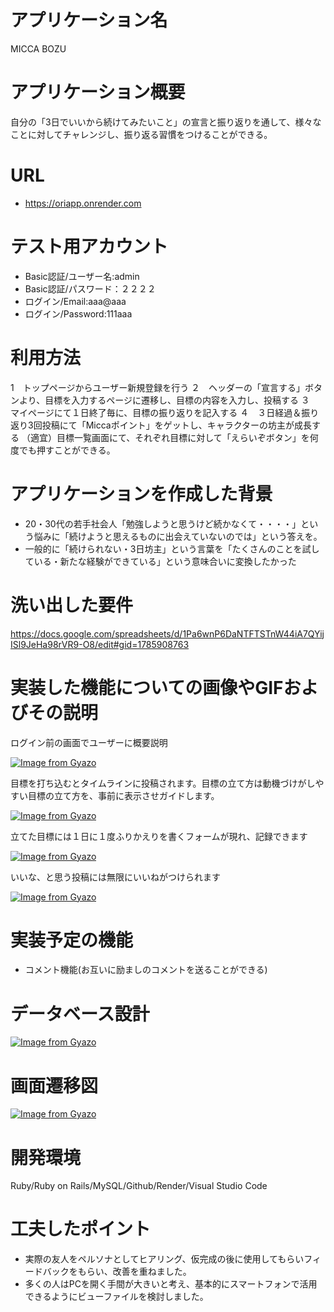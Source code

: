# アプリケーション名	
MICCA BOZU

# アプリケーション概要
自分の「3日でいいから続けてみたいこと」の宣言と振り返りを通して、様々なことに対してチャレンジし、振り返る習慣をつけることができる。

# URL
* https://oriapp.onrender.com

# テスト用アカウント
* Basic認証/ユーザー名:admin
* Basic認証/パスワード：２２２２
* ログイン/Email:aaa@aaa
* ログイン/Password:111aaa

# 利用方法 
1　トップページからユーザー新規登録を行う
２　ヘッダーの「宣言する」ボタンより、目標を入力するページに遷移し、目標の内容を入力し、投稿する
３　マイページにて１日終了毎に、目標の振り返りを記入する
４　３日経過＆振り返り3回投稿にて「Miccaポイント」をゲットし、キャラクターの坊主が成長する
（適宜）目標一覧画面にて、それぞれ目標に対して「えらいぞボタン」を何度でも押すことができる。

# アプリケーションを作成した背景
* 20・30代の若手社会人「勉強しようと思うけど続かなくて・・・・」という悩みに「続けようと思えるものに出会えていないのでは」という答えを。
* 一般的に「続けられない・3日坊主」という言葉を「たくさんのことを試している・新たな経験ができている」という意味合いに変換したかった

# 洗い出した要件
https://docs.google.com/spreadsheets/d/1Pa6wnP6DaNTFTSTnW44iA7QYijISl9JeHa98rVR9-O8/edit#gid=1785908763

# 実装した機能についての画像やGIFおよびその説明
ログイン前の画面でユーザーに概要説明

[![Image from Gyazo](https://i.gyazo.com/a379e4d6f57d1be1eb9a4db0f6a11237.gif)](https://gyazo.com/a379e4d6f57d1be1eb9a4db0f6a11237)

目標を打ち込むとタイムラインに投稿されます。目標の立て方は動機づけがしやすい目標の立て方を、事前に表示させガイドします。

[![Image from Gyazo](https://i.gyazo.com/9f01bfb0a3a7aa22a056ab2ea541903f.gif)](https://gyazo.com/9f01bfb0a3a7aa22a056ab2ea541903f)

立てた目標には１日に１度ふりかえりを書くフォームが現れ、記録できます

[![Image from Gyazo](https://i.gyazo.com/be82df127b046c54c410ee4311c3b1cc.gif)](https://gyazo.com/be82df127b046c54c410ee4311c3b1cc)

いいな、と思う投稿には無限にいいねがつけられます

[![Image from Gyazo](https://i.gyazo.com/308449d9843ebfbc9bc4e4b175b2b5d4.gif)](https://gyazo.com/308449d9843ebfbc9bc4e4b175b2b5d4)

# 実装予定の機能
* コメント機能(お互いに励ましのコメントを送ることができる)

# データベース設計
[![Image from Gyazo](https://i.gyazo.com/76276fd21692c7048ac83e359e30aef2.png)](https://gyazo.com/76276fd21692c7048ac83e359e30aef2)

# 画面遷移図
[![Image from Gyazo](https://i.gyazo.com/fece385e2191a14ea33d937a9b31590e.png)](https://gyazo.com/fece385e2191a14ea33d937a9b31590e)

# 開発環境
Ruby/Ruby on Rails/MySQL/Github/Render/Visual Studio Code

# 工夫したポイント
* 実際の友人をペルソナとしてヒアリング、仮完成の後に使用してもらいフィードバックをもらい、改善を重ねました。
* 多くの人はPCを開く手間が大きいと考え、基本的にスマートフォンで活用できるようにビューファイルを検討しました。
